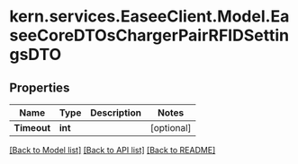 # kern.services.EaseeClient.Model.EaseeCoreDTOsChargerPairRFIDSettingsDTO

## Properties

Name | Type | Description | Notes
------------ | ------------- | ------------- | -------------
**Timeout** | **int** |  | [optional] 

[[Back to Model list]](../README.md#documentation-for-models) [[Back to API list]](../README.md#documentation-for-api-endpoints) [[Back to README]](../README.md)

